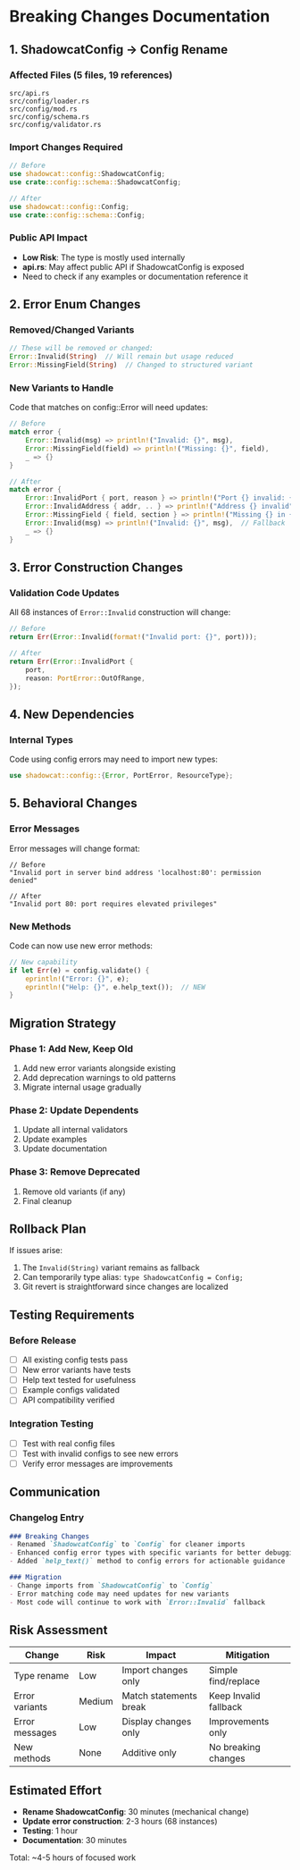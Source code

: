 # Breaking Changes Documentation

## 1. ShadowcatConfig → Config Rename

### Affected Files (5 files, 19 references)
```
src/api.rs
src/config/loader.rs
src/config/mod.rs
src/config/schema.rs
src/config/validator.rs
```

### Import Changes Required
```rust
// Before
use shadowcat::config::ShadowcatConfig;
use crate::config::schema::ShadowcatConfig;

// After
use shadowcat::config::Config;
use crate::config::schema::Config;
```

### Public API Impact
- **Low Risk**: The type is mostly used internally
- **api.rs**: May affect public API if ShadowcatConfig is exposed
- Need to check if any examples or documentation reference it

## 2. Error Enum Changes

### Removed/Changed Variants
```rust
// These will be removed or changed:
Error::Invalid(String)  // Will remain but usage reduced
Error::MissingField(String)  // Changed to structured variant
```

### New Variants to Handle
Code that matches on config::Error will need updates:
```rust
// Before
match error {
    Error::Invalid(msg) => println!("Invalid: {}", msg),
    Error::MissingField(field) => println!("Missing: {}", field),
    _ => {}
}

// After
match error {
    Error::InvalidPort { port, reason } => println!("Port {} invalid: {}", port, reason),
    Error::InvalidAddress { addr, .. } => println!("Address {} invalid", addr),
    Error::MissingField { field, section } => println!("Missing {} in {}", field, section),
    Error::Invalid(msg) => println!("Invalid: {}", msg),  // Fallback
    _ => {}
}
```

## 3. Error Construction Changes

### Validation Code Updates
All 68 instances of `Error::Invalid` construction will change:

```rust
// Before
return Err(Error::Invalid(format!("Invalid port: {}", port)));

// After
return Err(Error::InvalidPort {
    port,
    reason: PortError::OutOfRange,
});
```

## 4. New Dependencies

### Internal Types
Code using config errors may need to import new types:
```rust
use shadowcat::config::{Error, PortError, ResourceType};
```

## 5. Behavioral Changes

### Error Messages
Error messages will change format:
```
// Before
"Invalid port in server bind address 'localhost:80': permission denied"

// After
"Invalid port 80: port requires elevated privileges"
```

### New Methods
Code can now use new error methods:
```rust
// New capability
if let Err(e) = config.validate() {
    eprintln!("Error: {}", e);
    eprintln!("Help: {}", e.help_text());  // NEW
}
```

## Migration Strategy

### Phase 1: Add New, Keep Old
1. Add new error variants alongside existing
2. Add deprecation warnings to old patterns
3. Migrate internal usage gradually

### Phase 2: Update Dependents
1. Update all internal validators
2. Update examples
3. Update documentation

### Phase 3: Remove Deprecated
1. Remove old variants (if any)
2. Final cleanup

## Rollback Plan

If issues arise:
1. The `Invalid(String)` variant remains as fallback
2. Can temporarily type alias: `type ShadowcatConfig = Config;`
3. Git revert is straightforward since changes are localized

## Testing Requirements

### Before Release
- [ ] All existing config tests pass
- [ ] New error variants have tests
- [ ] Help text tested for usefulness
- [ ] Example configs validated
- [ ] API compatibility verified

### Integration Testing
- [ ] Test with real config files
- [ ] Test with invalid configs to see new errors
- [ ] Verify error messages are improvements

## Communication

### Changelog Entry
```markdown
### Breaking Changes
- Renamed `ShadowcatConfig` to `Config` for cleaner imports
- Enhanced config error types with specific variants for better debugging
- Added `help_text()` method to config errors for actionable guidance

### Migration
- Change imports from `ShadowcatConfig` to `Config`
- Error matching code may need updates for new variants
- Most code will continue to work with `Error::Invalid` fallback
```

## Risk Assessment

| Change | Risk | Impact | Mitigation |
|--------|------|--------|------------|
| Type rename | Low | Import changes only | Simple find/replace |
| Error variants | Medium | Match statements break | Keep Invalid fallback |
| Error messages | Low | Display changes only | Improvements only |
| New methods | None | Additive only | No breaking changes |

## Estimated Effort

- **Rename ShadowcatConfig**: 30 minutes (mechanical change)
- **Update error construction**: 2-3 hours (68 instances)
- **Testing**: 1 hour
- **Documentation**: 30 minutes

Total: ~4-5 hours of focused work